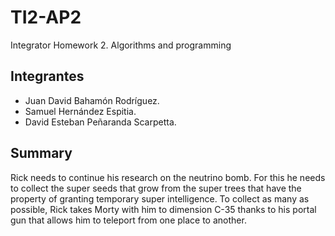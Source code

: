 # TI2-AP2
Integrator Homework 2. Algorithms and programming

## Integrantes
* Juan David Bahamón Rodríguez.
* Samuel Hernández Espitia.
* David Esteban Peñaranda Scarpetta.

## Summary

Rick needs to continue his research on the neutrino bomb. For this he needs to collect the super seeds that grow from the super trees that have the property of granting temporary super intelligence. To collect as many as possible, Rick takes Morty with him to dimension C-35 thanks to his portal gun that allows him to teleport from one place to another.
